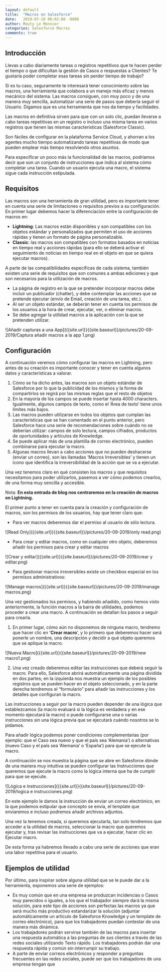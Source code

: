 ```yaml
---
layout: default
title:  "Macros en Salesforce"
date:   2019-07-10 00:02:00 -0800
author: Mouty Le Monnier
categories: Salesforce Macros
comments: true
---
```


## Introducción
Llevas a cabo diariamente tareas o registros repetitivos que te hacen perder el tiempo o que dificultan la gestión de Casos o respuestas a Clientes? Te gustaría poder completar esas tareas sin perder tiempo de trabajo?

Si es tu caso, seguramente te interesará tener conocimiento sobre las macros, una herramienta que colabora a un manejo más eficaz y menos mecánico del sistema. Las macros consiguen, con muy poco y de una manera muy sencilla, automatizar una serie de pasos que debería seguir el Usuario. Digamos que es una herramienta que nos da tiempo y facilidades.

Las macros en definitiva sirven para que con un solo clic, puedan llevarse a cabo tareas repetitivas en un registro o incluso una misma tarea en varios registros que tienen las mismas características (Salesforce Classic). 

Son fáciles de configurar en la plataforma Service Cloud, y ahorran a los agentes mucho tiempo automatizando tareas repetitivas de modo que pueden emplear más tiempo resolviendo otros asuntos.

Para especificar un poco más la funcionalidad de las macros, podríamos decir que son un conjunto de instrucciones que indica al sistema cómo completar una tarea. Cuando un usuario ejecuta una macro, el sistema sigue cada instrucción estipulada.

## Requisitos
Las macros son una herramienta de gran utilidad, pero es importante tener en cuenta una serie de limitaciones o requisitos previos a su configuración.
En primer lugar debemos hacer la diferenciación entre la configuración de macros en:
- **Lightning**: Las macros están disponibles y son compatibles con los objetos estándar y personalizados que permiten el uso de acciones rápidas y tienen un formato de página personalizable.
- **Classic**: las macros son compatibles con formatos basados en noticias en tiempo real y acciones rápidas (para ello se deberá activar el seguimiento de noticias en tiempo real en el objeto en que se quiera ejecutar macros).

A parte de las compatibilidades específicas de cada sistema, también existen una serie de requisitos que son comunes a ambas ediciones y que son necesarios para la utilización de macros.
- La página de registro en la que se pretender incorporar macros debe incluir un publicador (chatter), y debe contemplar las acciones que se pretende ejecutar (envío de Email, creación de una tarea, etc.).
- Al ser un objeto estándar, se deberán tener en cuenta los permisos de los usuarios a la hora de crear, ejecutar, ver, o eliminar macros. 
- Se debe agregar la utilidad macros a la aplicación con la que se pretenden utilizar. 

![Añadir capturas a una App]({{site.url}}{{site.baseurl}}/pictures/20-09-2019/Captura añadir macros a la app 1.png)

## Configuración
A continuación veremos cómo configurar las macros en Lightning, pero antes de su creación es importante conocer y tener en cuenta algunos datos y características a valorar.
1. Cómo se ha dicho antes, las macros son un objeto estándar de Salesforce por lo que la publicidad de los mismos y la forma de compartirlos se regirá por las mismas reglas que el resto de objetos
2. En la mayoría de los campos se puede insertar hasta 4000 characters. Igualmente, algunos campos de texto, como el ‘Área de texto’ tiene unos límites más bajos.
3. Las macros pueden utilizarse en todos los objetos que cumplan las características que se han comentado en el punto anterior, pero Salesforce hace una serie de recomendaciones sobre cuándo no se deberían utilizar: campos de solo lectura, campos cifrados, productos de oportunidades y artículos de Knowledge.
4. Se puede aplicar más de una plantilla de correo electrónico, pueden combinarse para ejecutar la macro.
5. Algunas macros llevan a cabo acciones que no pueden deshacerse (enviar un correo), son las llamadas ‘Macros Irreversibles’ y tienen un icono que identifica la irreversibilidad de la acción que se va a ejecutar.

Una vez tenemos claro en qué consisten los macros y que requisitos necesitamos para poder utilizarlos, pasemos a ver cómo podemos crearlos, de una forma muy sencilla y accesible.

Nota: **En esta entrada de blog nos centraremos en la creación de macros en Lightning.**

El primer punto a tener en cuenta para la creación y configuración de macros, son los permisos de los usuarios, hay que tener claro que:
- Para ver macros deberemos dar el permiso al usuario de sólo lectura.

![Read Only]({{site.url}}{{site.baseurl}}/pictures/20-09-2019/only read.png)

- Para crear y editar macros, como en cualquier otro objeto, deberemos añadir los permisos para crear y editar macros

![Crear y editar]({{site.url}}{{site.baseurl}}/pictures/20-09-2019/crear y editar.png)

- Para gestionar macros irreversibles existe un checkbox especial en los permisos administrativos:

![Manage macros]({{site.url}}{{site.baseurl}}/pictures/20-09-2019/manage macros.png)

Una vez gestionados los permisos, y habiendo añadido, como hemos visto anteriormente, la función macros a la barra de utilidades, podemos proceder a crear una macro. A continuación se detallan los pasos a seguir para crearla.

1. En primer lugar, cómo aún no disponemos de ninguna macro, tendremo que hacer clic en '**Crear macro**', y lo primero que deberemos hacer será ponerle un nombre, una descripción y decidir a qué objeto queremos que se aplique la macro.

![Nueva Macro]({{site.url}}{{site.baseurl}}/pictures/20-09-2019/new macro1.png)

2. Una vez creado deberemos editar las instrucciones que deberá seguir la macro. Para ello, Salesforce abrirá automáticamente una página dividida en dos partes; en la izquierda nos muestra un ejemplo de los posibles registros que se pueden hacer en el objeto seleccionado, y en la parte derecha tendremos el “formulario” para añadir las instrucciones y los detalles que configuran la macro.

Las instrucciones a seguir por la macro pueden depender de una lógica que establezcamos (la macro evaluará si la lógica es verdadera y en ese momento ejecutará la macro) o puede configurarse una o varias instrucciones sin una lógica previa que se ejecutará cuándo nosotros se lo pidamos.

Para añadir lógica podemos poner condiciones complementarias (por ejemplo: que el Caso sea nuevo y que el país sea ‘Alemania’) o alternativas (nuevo Caso y el país sea ‘Alemania’ o ‘España’) para que se ejecute la macro.

A continuación se nos muestra la página que se abre en Salesforce dónde de una manera muy intuitiva se pueden configurar las Instrucciones que queremos que ejecute la macro como la lógica interna que ha de cumplir para que se ejecute.

![Lógica e instrucciones]({{site.url}}{{site.baseurl}}/pictures/20-09-2019/logica e instrucciones.png)

En este ejemplo le damos la instrucción de enviar un correo electrónico, en la que podemos estipular que concepto se envía, el template que enviaremos e incluso podremos añadir archivos adjuntos.

Una vez la tenemos creada, si queremos ejecutarla, tan solo tendremos que acceder a la utilidad de macros, seleccionar la macro que queremos ejecutar y, tras revisar las instrucciones que va a ejecutar, hacer clic en Ejecutar macro.

De esta forma ya habremos llevado a cabo una serie de acciones que eran una labor repetitiva para el usuario.

## Ejemplos de utilidad
Por último, para inspirar sobre alguna utilidad que se le puede dar a la herramienta, exponemos una serie de ejemplos:
- Es muy común que en una empresa se produzcan incidencias o Casos muy parecidos o iguales, a los que el trabajador siempre dará la misma solución, para este tipo de acciones son perfectas las macros ya que será mucho más productivo estandarizar la solución (adjuntar automáticamente un artículo de Salesforce Knowledge y un template de correo electrónico), para que los trabajadores puedan contestar de una manera más dinámica.
- Los trabajadores podrán servirse también de las macros para insertar una respuesta automática a las preguntas de sus clientes a través de las redes sociales utilizando Texto rápido. Los trabajadores podrán dar una respuesta rápida y común sin interrumpir su trabajo.
- A parte de enviar correos electrónicos y responder a preguntas frecuentes en las redes sociales, puede ser que los trabajadores de una empresa tengan que 
